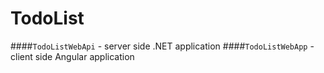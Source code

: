 # TodoList

####`TodoListWebApi` - server side .NET application
####`TodoListWebApp` - client side Angular application
